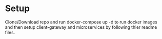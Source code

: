 # Setup

Clone/Download repo and run docker-compose up -d to run docker images and then setup client-gateway and microservices by following thier readme files.
